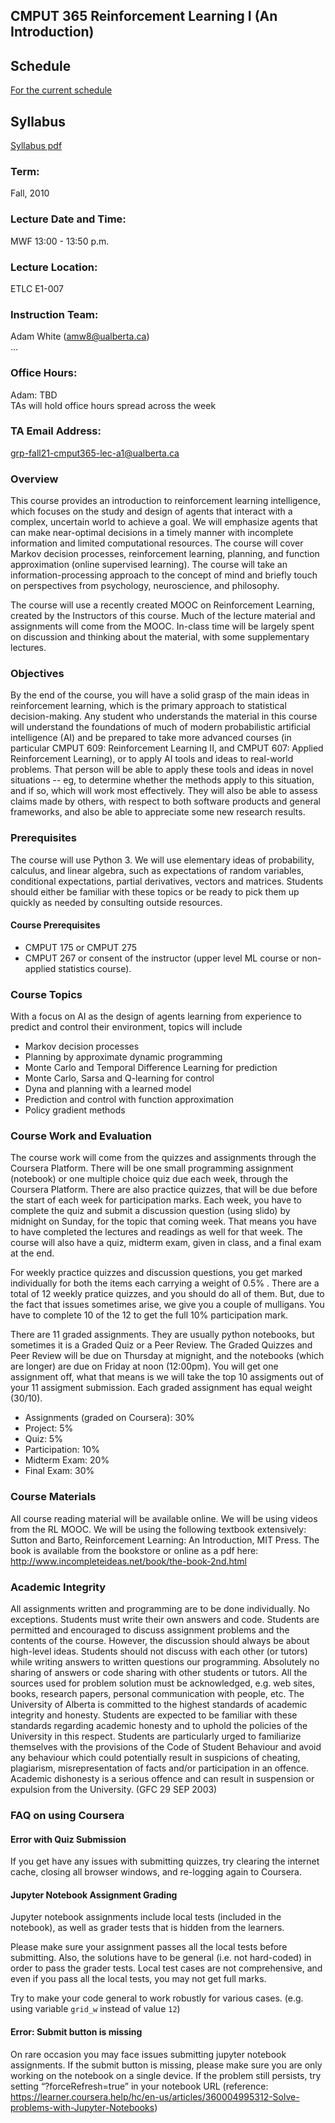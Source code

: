 ## CMPUT 365 Reinforcement Learning I (An Introduction)


## Schedule
[For the current schedule](schedule.md)

## Syllabus

[Syllabus pdf](docs/syllabus.pdf)

### Term: 
Fall, 2010 

### Lecture Date and Time: 
MWF 13:00 - 13:50 p.m.

### Lecture Location: 
ETLC E1-007

### Instruction Team:
Adam White (amw8@ualberta.ca)<br>
...<br>
 
### Office Hours:
Adam: TBD<br>
TAs will hold office hours spread across the week

### TA Email Address:
grp-fall21-cmput365-lec-a1@ualberta.ca

### Overview
This course provides an introduction to reinforcement learning intelligence, which focuses on the study and design of agents that interact with a complex, uncertain world to achieve a goal. We will emphasize agents that can make near-optimal decisions in a timely manner with incomplete information and limited computational resources. The course will cover Markov decision processes, reinforcement learning, planning, and function approximation (online supervised learning). The course will take an information-processing approach to the concept of mind and briefly touch on perspectives from psychology, neuroscience, and philosophy.
 
The course will use a recently created MOOC on Reinforcement Learning, created by the Instructors of this course. Much of the lecture material and assignments will come from the MOOC. In-class time will be largely spent on discussion and thinking about the material, with some supplementary lectures.
 
### Objectives
By the end of the course, you will have a solid grasp of the main ideas in reinforcement learning, which is the primary approach to statistical decision-making. Any student who understands the material in this course will understand the foundations of much of modern probabilistic artificial intelligence (AI) and be prepared to take more advanced courses (in particular CMPUT 609: Reinforcement Learning II, and CMPUT 607: Applied Reinforcement Learning), or to apply AI tools and ideas to real-world problems. That person will be able to apply these tools and ideas in novel situations -- eg, to determine whether the methods apply to this situation, and if so, which will work most effectively. They will also be able to assess claims made by others, with respect to both software products and general frameworks, and also be able to appreciate some new research results.
 
### Prerequisites
The course will use Python 3. We will use elementary ideas of probability, calculus, and linear algebra, such as expectations of random variables, conditional expectations, partial derivatives, vectors and matrices. Students should either be familiar with these topics or be ready to pick them up quickly as needed by consulting outside resources.

#### Course Prerequisites
* CMPUT 175 or CMPUT 275<br>
* CMPUT 267 or consent of the instructor (upper level ML course or non-applied statistics course).
 
### Course Topics
With a focus on AI as the design of agents learning from experience to predict and control their environment, topics will include
* Markov decision processes
* Planning by approximate dynamic programming
* Monte Carlo and Temporal Difference Learning for prediction
* Monte Carlo, Sarsa and Q-learning for control
* Dyna and planning with a learned model
* Prediction and control with function approximation
* Policy gradient methods

### Course Work and Evaluation
The course work will come from the quizzes and assignments through the Coursera Platform. There will be one small programming assignment (notebook) or one multiple choice quiz due each week, through the Coursera Platform. There are also practice quizzes, that will be due before the start of each week for participation marks. Each week, you have to complete the quiz and submit a discussion question (using slido) by midnight on Sunday, for the topic that coming week. That means you have to have completed  the lectures and readings as well for that week. The course will also have a quiz, midterm exam, given in class, and a final exam at the end. 

For weekly practice quizzes and discussion questions, you get marked individually for both the items each carrying a weight of 0.5% . There are a total of 12 weekly pratice quizzes, and you should do all of them. But, due to the fact that issues sometimes arise, we give you a couple of mulligans. You have to complete 10 of the 12 to get the full 10% participation mark. 

There are 11 graded assignments. They are usually python notebooks, but sometimes it is a Graded Quiz or a Peer Review. The Graded Quizzes and Peer Review will be due on Thursday at mignight, and the notebooks (which are longer) are due on Friday at noon (12:00pm). You will get one assignment off, what that means is we will take the top 10 assigments out of your 11 assigment submission. Each graded assignment has equal weight (30/10). 

* Assignments (graded on Coursera): 30%
* Project: 5%
* Quiz: 5%
* Participation: 10%
* Midterm Exam: 20%
* Final Exam: 30%
 
### Course Materials
All course reading material will be available online. 
We will be using videos from the RL MOOC.
We will be using the following textbook extensively:
Sutton and Barto, Reinforcement Learning: An Introduction, MIT Press. The book is available from the bookstore or online as a pdf here: http://www.incompleteideas.net/book/the-book-2nd.html
 
### Academic Integrity
All assignments written and programming are to be done individually. No exceptions. Students must write their own answers and code. Students are permitted and encouraged to discuss assignment problems and the contents of the course. However, the discussion should always be about high-level ideas. Students should not discuss with each other (or tutors) while writing answers to written questions our programming. Absolutely no sharing of answers or code sharing with other students or tutors.  All the sources used for problem solution must be acknowledged, e.g. web sites, books, research papers, personal communication with people, etc.
The University of Alberta is committed to the highest standards of academic integrity and honesty. Students are expected to be familiar with these standards regarding academic honesty and to uphold the policies of the University in this respect. Students are particularly urged to familiarize themselves with the provisions of the Code of Student Behaviour and avoid any behaviour which could potentially result in suspicions of cheating, plagiarism, misrepresentation of facts and/or participation in an offence. Academic dishonesty is a serious offence and can result in suspension or expulsion from the University. (GFC 29 SEP 2003)


### FAQ on using Coursera

#### Error with Quiz Submission
If you get have any issues with submitting quizzes, try clearing the internet cache, closing all browser windows, and re-logging again to Coursera.

#### Jupyter Notebook Assignment Grading
Jupyter notebook assignments include local tests (included in the notebook), as well as grader tests that is hidden from the learners. 

Please make sure your assignment passes all the local tests before submitting. Also, the solutions have to be general (i.e. not hard-coded) in order to pass the grader tests. Local test cases are not comprehensive, and even if you pass all the local tests, you may not get full marks.

Try to make your code general to work robustly for various cases. (e.g. using variable `grid_w` instead of value `12`)

#### Error: Submit button is missing
On rare occasion you may face issues submitting jupyter notebook assignments. If the submit button is missing, please make sure you are only working on the notebook on a single device. If the problem still persists, try setting “?forceRefresh=true” in your notebook URL (reference: https://learner.coursera.help/hc/en-us/articles/360004995312-Solve-problems-with-Jupyter-Notebooks)
